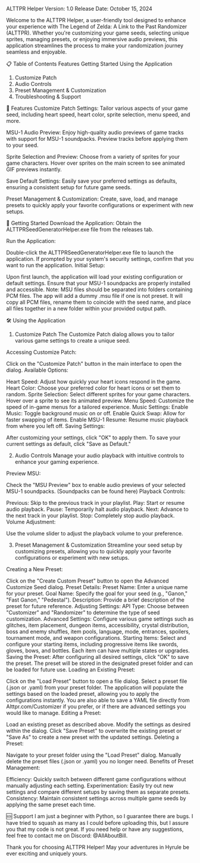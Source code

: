 ALTTPR Helper
Version: 1.0
Release Date: October 15, 2024

Welcome to the ALTTPR Helper, a user-friendly tool designed to enhance your experience with The Legend of Zelda: A Link to the Past Randomizer (ALTTPR). Whether you're customizing your game seeds, selecting unique sprites, managing presets, or enjoying immersive audio previews, this application streamlines the process to make your randomization journey seamless and enjoyable.

📋 Table of Contents
Features
Getting Started
Using the Application
1. Customize Patch
2. Audio Controls
3. Preset Management & Customization
4. Troubleshooting & Support

🌟 Features
Customize Patch Settings:
Tailor various aspects of your game seed, including heart speed, heart color, sprite selection, menu speed, and more.

MSU-1 Audio Preview:
Enjoy high-quality audio previews of game tracks with support for MSU-1 soundpacks. Preview tracks before applying them to your seed.

Sprite Selection and Preview:
Choose from a variety of sprites for your game characters. Hover over sprites on the main screen to see animated GIF previews instantly.

Save Default Settings:
Easily save your preferred settings as defaults, ensuring a consistent setup for future game seeds.

Preset Management & Customization:
Create, save, load, and manage presets to quickly apply your favorite configurations or experiment with new setups.

🚀 Getting Started
Download the Application:
Obtain the ALTTPRSeedGeneratorHelper.exe file from the releases tab.

Run the Application:

Double-click the ALTTPRSeedGeneratorHelper.exe file to launch the application.
If prompted by your system's security settings, confirm that you want to run the application.
Initial Setup:

Upon first launch, the application will load your existing configuration or default settings.
Ensure that your MSU-1 soundpacks are properly installed and accessible.
Note: MSU files should be separated into folders containing PCM files. The app will add a dummy .msu file if one is not preset. It will copy all PCM files, rename them to coincide with the seed name, and place all files together in a new folder within your provided output path.

🛠 Using the Application

1. Customize Patch
The Customize Patch dialog allows you to tailor various game settings to create a unique seed.

Accessing Customize Patch:

Click on the "Customize Patch" button in the main interface to open the dialog.
Available Options:

Heart Speed: Adjust how quickly your heart icons respond in the game.
Heart Color: Choose your preferred color for heart icons or set them to random.
Sprite Selection: Select different sprites for your game characters. Hover over a sprite to see its animated preview.
Menu Speed: Customize the speed of in-game menus for a tailored experience.
Music Settings:
Enable Music: Toggle background music on or off.
Enable Quick Swap: Allow for faster swapping of items.
Enable MSU-1 Resume: Resume music playback from where you left off.
Saving Settings:

After customizing your settings, click "OK" to apply them.
To save your current settings as default, click "Save as Default."

2. Audio Controls
Manage your audio playback with intuitive controls to enhance your gaming experience.

Preview MSU:

Check the "MSU Preview" box to enable audio previews of your selected MSU-1 soundpacks.
(Soundpacks can be found here)
Playback Controls:

Previous: Skip to the previous track in your playlist.
Play: Start or resume audio playback.
Pause: Temporarily halt audio playback.
Next: Advance to the next track in your playlist.
Stop: Completely stop audio playback.
Volume Adjustment:

Use the volume slider to adjust the playback volume to your preference.

3. Preset Management & Customization
Streamline your seed setup by customizing presets, allowing you to quickly apply your favorite configurations or experiment with new setups.

Creating a New Preset:

Click on the "Create Custom Preset" button to open the Advanced Customize Seed dialog.
Preset Details:
Preset Name: Enter a unique name for your preset.
Goal Name: Specify the goal for your seed (e.g., "Ganon," "Fast Ganon," "Pedestal").
Description: Provide a brief description of the preset for future reference.
Adjusting Settings:
API Type: Choose between "Customizer" and "Randomizer" to determine the type of seed customization.
Advanced Settings: Configure various game settings such as glitches, item placement, dungeon items, accessibility, crystal distribution, boss and enemy shuffles, item pools, language, mode, entrances, spoilers, tournament mode, and weapon configurations.
Starting Items: Select and configure your starting items, including progressive items like swords, gloves, bows, and bottles. Each item can have multiple states or upgrades.
Saving the Preset:
After configuring all desired settings, click "OK" to save the preset.
The preset will be stored in the designated preset folder and can be loaded for future use.
Loading an Existing Preset:

Click on the "Load Preset" button to open a file dialog.
Select a preset file (.json or .yaml) from your preset folder.
The application will populate the settings based on the loaded preset, allowing you to apply the configurations instantly.
You are also able to save a YAML file directly from Alttpr.com/Customizer if you prefer, or if there are advanced settings you would like to manage.
Editing a Preset:

Load an existing preset as described above.
Modify the settings as desired within the dialog.
Click "Save Preset" to overwrite the existing preset or "Save As" to create a new preset with the updated settings.
Deleting a Preset:

Navigate to your preset folder using the "Load Preset" dialog.
Manually delete the preset files (.json or .yaml) you no longer need.
Benefits of Preset Management:

Efficiency: Quickly switch between different game configurations without manually adjusting each setting.
Experimentation: Easily try out new settings and compare different setups by saving them as separate presets.
Consistency: Maintain consistent settings across multiple game seeds by applying the same preset each time.


🆘 Support
I am just a beginner with Python, so I guarantee there are bugs. I have tried to squash as many as I could before uploading this, but I assure you that my code is not great. If you need help or have any suggestions, feel free to contact me on Discord: @AllAboutBill.

Thank you for choosing ALTTPR Helper! May your adventures in Hyrule be ever exciting and uniquely yours.

